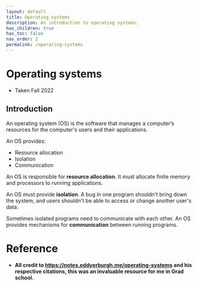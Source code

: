 ```yaml
---
layout: default
title: Operating systems
description: An introduction to operating systems.
has_children: true
has_toc: false
nav_order: 2
permalink: /operating-systems
---
```




# Operating systems
- Taken Fall 2022


## Introduction

An operating system (OS) is the software that manages a computer’s resources for the computer's users and their applications.


An OS provides:

- Resource allocation
- Isolation
- Communication

An OS is responsible for **resource allocation**. It must allocate finite memory and processors to running applications.

An OS must provide **isolation**. A bug in one program shouldn't bring down the system, and users shouldn't be able to access or change another user's data.

Sometimes isolated programs need to communicate with each other. An OS provides mechanisms for **communication** between running programs.

# Reference
- __All credit to https://notes.eddyerburgh.me/operating-systems and his respective citations, this was an invaluable resource for me in Grad school.__




